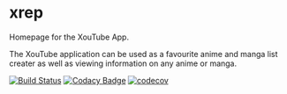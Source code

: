 # xrep
Homepage for the XouTube App.

The XouTube application can be used as a favourite anime and manga list creater as well as viewing information on any anime or manga.


[![Build Status](https://app.bitrise.io/app/d84b8c4a5dbdc70d/status.svg?token=w7mHtAM_Gr-UXlFHvclugA)](https://app.bitrise.io/app/d84b8c4a5dbdc70d)
[![Codacy Badge](https://api.codacy.com/project/badge/Grade/b0c746445ed1401aa42c0606ea1b4ed9)](https://www.codacy.com?utm_source=github.com&amp;utm_medium=referral&amp;utm_content=XanderSchoeman/xrep&amp;utm_campaign=Badge_Grade)
[![codecov](https://codecov.io/gh/XanderSchoeman/xrep/branch/master/graph/badge.svg?token=F51G4EHT9M)](https://codecov.io/gh/XanderSchoeman/xrep)
